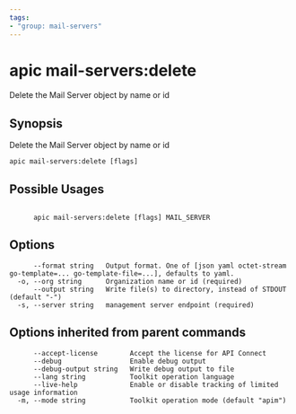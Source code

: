 ```yaml
---
tags:
- "group: mail-servers"
---
```

# apic mail-servers:delete

Delete the Mail Server object by name or id

## Synopsis

Delete the Mail Server object by name or id

```
apic mail-servers:delete [flags]
```

## Possible Usages

```

      apic mail-servers:delete [flags] MAIL_SERVER

```

## Options

```
      --format string   Output format. One of [json yaml octet-stream go-template=... go-template-file=...], defaults to yaml.
  -o, --org string      Organization name or id (required)
      --output string   Write file(s) to directory, instead of STDOUT (default "-")
  -s, --server string   management server endpoint (required)
```

## Options inherited from parent commands

```
      --accept-license        Accept the license for API Connect
      --debug                 Enable debug output
      --debug-output string   Write debug output to file
      --lang string           Toolkit operation language
      --live-help             Enable or disable tracking of limited usage information
  -m, --mode string           Toolkit operation mode (default "apim")
```
